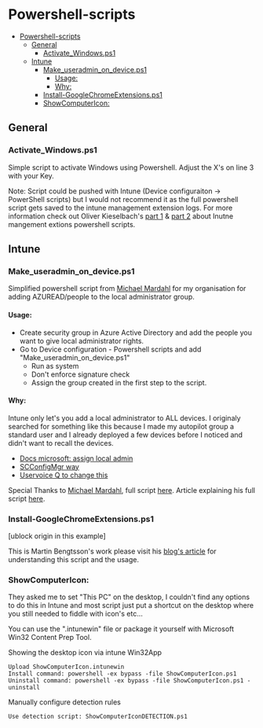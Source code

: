 # Powershell-scripts

- [Powershell-scripts](#powershell-scripts)
  - [General](#general)
    - [Activate_Windows.ps1](#activatewindowsps1)
  - [Intune](#intune)
    - [Make_useradmin_on_device.ps1](#makeuseradminondeviceps1)
      - [Usage:](#usage)
      - [Why:](#why)
    - [Install-GoogleChromeExtensions.ps1](#install-googlechromeextensionsps1)
    - [ShowComputerIcon:](#showcomputericon)

## General

### Activate_Windows.ps1
Simple script to activate Windows using Powershell.
Adjust the X's on line 3 with your Key.

Note: Script could be pushed with Intune (Device configuraiton -> PowerShell scripts) but I would not recommend it as the full powershell script gets saved to the intune management extension logs. For more information check out Oliver Kieselbach's [part 1](https://oliverkieselbach.com/2017/11/29/deep-dive-microsoft-intune-management-extension-powershell-scripts/) & [part 2](https://oliverkieselbach.com/2018/02/12/part-2-deep-dive-microsoft-intune-management-extension-powershell-scripts/) about Inutne mangement extions powershell scripts.

## Intune

### Make_useradmin_on_device.ps1
Simplified powershell script from [Michael Mardahl](https://gist.github.com/mardahl) for my organisation for adding AZUREAD/people to the local administrator group.

#### Usage: 
- Create security group in Azure Active Directory and add the people you want to give local administrator rights.
- Go to Device configuration - Powershell scripts and add "Make_useradmin_on_device.ps1"
  - Run as system
  - Don't enforce signature check
  - Assign the group created in the first step to the script.

#### Why:
Intune only let's you add a local administrator to ALL devices. 
I originaly searched for something like this because I made my autopilot group a standard user and I already deployed a few devices before I noticed and didn't want to recall the devices.

- [Docs microsoft: assign local admin](https://docs.microsoft.com/en-us/azure/active-directory/devices/assign-local-admin)
- [SCConfigMgr way](https://www.scconfigmgr.com/2018/08/30/configure-restricted-groups-with-intune-policy-csp/)
- [Uservoice Q to change this](https://feedback.azure.com/forums/169401-azure-active-directory/suggestions/31914520-utilize-aad-security-groups-for-device-additional)

Special Thanks to [Michael Mardahl](https://gist.github.com/mardahl), full script [here](https://gist.github.com/mardahl/062c15f863be9232b9c1953e34b660f8).
Article explaining his full script [here](https://www.iphase.dk/local-administrators-on-aad-joined-devices/).

### Install-GoogleChromeExtensions.ps1

[ublock origin in this example]

This is Martin Bengtsson's work please visit his [blog's article](https://www.imab.dk/install-google-chrome-extensions-using-microsoft-intune/) for understanding this script and the usage.

### ShowComputerIcon:
They asked me to set "This PC" on the desktop, I couldn't find any options to do this in Intune and most script just put a shortcut on the desktop where you still needed to fiddle with icon's etc...

You can use the ".intunewin" file or package it yourself with Microsoft Win32 Content Prep Tool.

Showing the desktop icon via intune Win32App

```
Upload ShowComputerIcon.intunewin 
Install command: powershell -ex bypass -file ShowComputerIcon.ps1
Uninstall command: powershell -ex bypass -file ShowComputerIcon.ps1 -uninstall
```

Manually configure detection rules
```
Use detection script: ShowComputerIconDETECTION.ps1
```